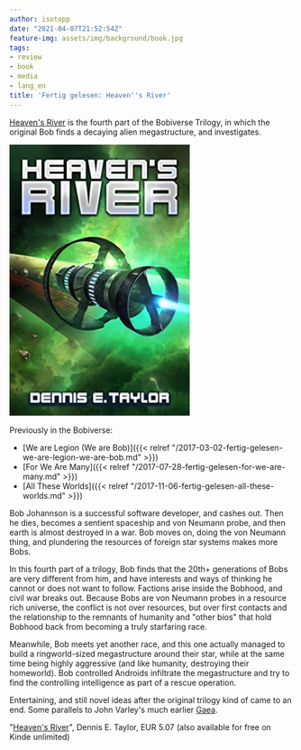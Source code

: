 ```yaml
---
author: isotopp
date: "2021-04-07T21:52:54Z"
feature-img: assets/img/background/book.jpg
tags:
- review
- book
- media
- lang_en
title: 'Fertig gelesen: Heaven''s River'
---
```

[Heaven's River](https://www.amazon.de/Heavens-River-English-Dennis-Taylor-ebook/dp/B08P3NTSSR) is the fourth part of the Bobiverse Trilogy, in which the original Bob finds a decaying alien megastructure, and investigates.

[![](/uploads/2021/04/heavens-river.jpg)](https://www.amazon.de/Heavens-River-English-Dennis-Taylor-ebook/dp/B08P3NTSSR)

Previously in the Bobiverse:

- [We are Legion (We are Bob)]({{< relref "/2017-03-02-fertig-gelesen-we-are-legion-we-are-bob.md" >}})
- [For We Are Many]({{< relref "/2017-07-28-fertig-gelesen-for-we-are-many.md" >}})
- [All These Worlds]({{< relref "/2017-11-06-fertig-gelesen-all-these-worlds.md" >}})

Bob Johannson is a successful software developer, and cashes out. Then he dies, becomes a sentient spaceship and von Neumann probe, and then earth is almost destroyed in a war. Bob moves on, doing the von Neumann thing, and plundering the resources of foreign star systems makes more Bobs.

In this fourth part of a trilogy, Bob finds that the 20th+ generations of Bobs are very different from him, and have interests and ways of thinking he cannot or does not want to follow. Factions arise inside the Bobhood, and civil war breaks out. Because Bobs are von Neumann probes in a resource rich universe, the conflict is not over resources, but over first contacts and the relationship to the remnants of humanity and "other bios" that hold Bobhood back from becoming a truly starfaring race.

Meanwhile, Bob meets yet another race, and this one actually managed to build a ringworld-sized megastructure around their star, while at the same time being highly aggressive (and like humanity, destroying their homeworld). Bob controlled Androids infiltrate the megastructure and try to find the controlling intelligence as part of a rescue operation.

Entertaining, and still novel ideas after the original trilogy kind of came to an end. Some parallels to John Varley's much earlier [Gaea](https://en.wikipedia.org/wiki/Gaea_trilogy).

"[Heaven's River](https://www.amazon.de/Heavens-River-English-Dennis-Taylor-ebook/dp/B08P3NTSSR)", Dennis E. Taylor, EUR 5.07 (also available for free on Kinde unlimited)
